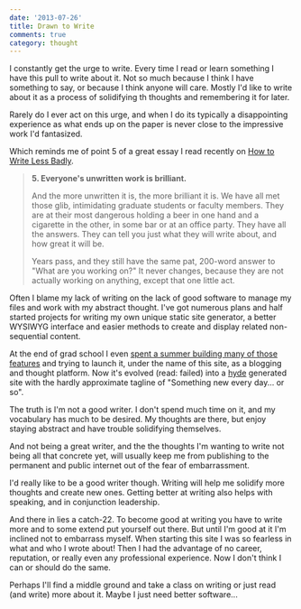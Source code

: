 ```yaml
---
date: '2013-07-26'
title: Drawn to Write
comments: true
category: thought
---
```

I constantly get the urge to write.  Every time I read or learn something I have this pull to write about it.  Not so much because I think I have something to say, or because I think anyone will care.  Mostly I'd like to write about it as a process of solidifying th thoughts and remembering it for later.

Rarely do I ever act on this urge, and when I do its typically a disappointing experience as what ends up on the paper is never close to the impressive work I'd fantasized.

Which reminds me of point 5 of a great essay I read recently on [How to Write Less Badly][writelessbadly]. 

> **5. Everyone's unwritten work is brilliant.** 
> 
> And the more unwritten it is, the more brilliant it is. We have all met those glib, intimidating graduate students or faculty members. They are at their most dangerous holding a beer in one hand and a cigarette in the other, in some bar or at an office party. They have all the answers. They can tell you just what they will write about, and how great it will be.
>
>
> Years pass, and they still have the same pat, 200-word answer to "What are you working on?" It never changes, because they are not actually working on anything, except that one little act.

Often I blame my lack of writing on the lack of good software to manage my files and work with my abstract thought.  I've got numerous plans and half started projects for writing my own unique static site generator, a better WYSIWYG interface and easier methods to create and display related non-sequential content.

At the end of grad school I even [spent a summer building many of those features][failure] and trying to launch it, under the name of this site, as a blogging and thought platform.  Now it's evolved (read: failed) into a [hyde][] generated site with the hardly approximate tagline of "Something new every day... or so".

The truth is I'm not a good writer.  I don't spend much time on it, and my vocabulary has much to be desired.  My thoughts are there, but enjoy staying abstract and have trouble solidifying themselves.

And not being a great writer, and the the thoughts I'm wanting to write not being all that concrete yet, will usually keep me from publishing to the permanent and public internet out of the fear of embarrassment.

I'd really like to be a good writer though.  Writing will help me solidify more thoughts and create new ones.  Getting better at writing also helps with speaking, and in conjunction leadership. 

And there in lies a catch-22.  To become good at writing you have to write more and to some extend put yourself out there.  But until I'm good at it I'm inclined not to embarrass myself.  When starting this site I was so fearless in what and who I wrote about!  Then I had the advantage of no career, reputation, or really even any professional experience. Now I don't think I can or should do the same.   

Perhaps I'll find a middle ground and take a class on writing or just read (and write) more about it.  Maybe I just need better software...

[failure]: /2007/05/20/starting-toward-probable-failure/
[writelessbadly]: http://chronicle.com/article/10-Tips-on-How-to-Write-Less/124268/
[hyde]: /things/static-site